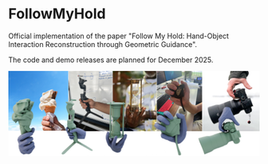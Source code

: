 # FollowMyHold

Official implementation of the paper "Follow My Hold: Hand-Object Interaction Reconstruction through Geometric Guidance".

The code and demo releases are planned for December 2025.

![teaser](assets/teaser.png)
